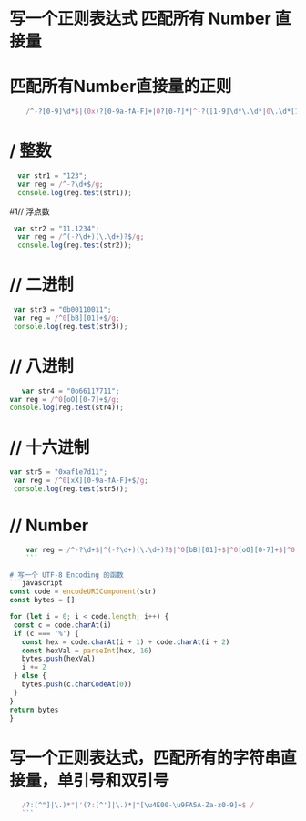 # 写一个正则表达式 匹配所有 Number 直接量

# 匹配所有Number直接量的正则

```javascript
    /^-?[0-9]\d*$|(0x)?[0-9a-fA-F]+|0?[0-7]*|^-?([1-9]\d*\.\d*|0\.\d*[1-9]\d*|0?\.0+|0)$/
```    

  # / 整数
 
```javascript
  var str1 = "123";
  var reg = /^-?\d+$/g;
  console.log(reg.test(str1));
```

  #1// 浮点数
```javascript
 var str2 = "11.1234";
  var reg = /^(-?\d+)(\.\d+)?$/g;
  console.log(reg.test(str2));
  ```

  # // 二进制
 ```javascript 
  var str3 = "0b00110011";
  var reg = /^0[bB][01]+$/g;
  console.log(reg.test(str3));
  ```
  # // 八进制
   ```javascript 
      var str4 = "0o66117711";
  var reg = /^0[oO][0-7]+$/g;
  console.log(reg.test(str4));
  ```
  # // 十六进制
 ```javascript 
var str5 = "0xaf1e7d11";
  var reg = /^0[xX][0-9a-fA-F]+$/g;
  console.log(reg.test(str5));
  ```
 #  // Number
  ```javascript 
      var reg = /^-?\d+$|^(-?\d+)(\.\d+)?$|^0[bB][01]+$|^0[oO][0-7]+$|^0[xX][0-9a-fA-F]+$/g;
      ```

# 写一个 UTF-8 Encoding 的函数
 ```javascript 
 const code = encodeURIComponent(str)
 const bytes = []

 for (let i = 0; i < code.length; i++) {
   const c = code.charAt(i)
   if (c === '%') {
     const hex = code.charAt(i + 1) + code.charAt(i + 2)
     const hexVal = parseInt(hex, 16)
     bytes.push(hexVal)
     i += 2
   } else {
     bytes.push(c.charCodeAt(0))
   }
 }
 return bytes
}
```
# 写一个正则表达式，匹配所有的字符串直接量，单引号和双引号

 ```javascript 
    /?:[^"]|\.)*"|'(?:[^']|\.)*|^[\u4E00-\u9FA5A-Za-z0-9]+$ /
    ```
